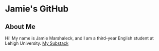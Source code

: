 # Jamie's GitHub

## About Me
Hi! My name is Jamie Marshaleck, and I am a third-year English student at Lehigh University.
[My Substack](jamlovesenjambment.substack.com)
